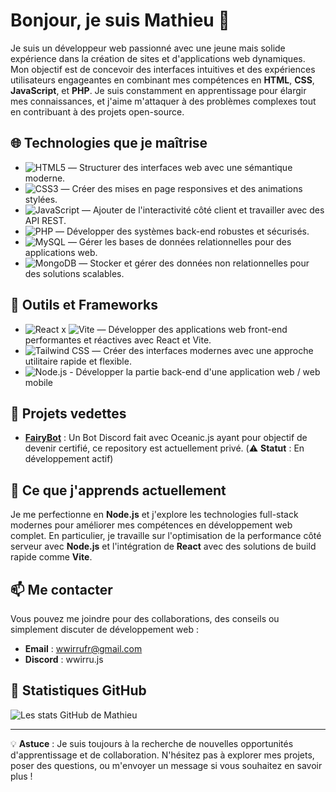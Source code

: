 # Bonjour, je suis Mathieu 👋

Je suis un développeur web passionné avec une jeune mais solide expérience dans la création de sites et d'applications web dynamiques. Mon objectif est de concevoir des interfaces intuitives et des expériences utilisateurs engageantes en combinant mes compétences en **HTML**, **CSS**, **JavaScript**, et **PHP**. Je suis constamment en apprentissage pour élargir mes connaissances, et j'aime m'attaquer à des problèmes complexes tout en contribuant à des projets open-source.

## 🌐 Technologies que je maîtrise
- ![HTML5](https://img.shields.io/badge/-HTML5-E34F26?logo=html5&logoColor=white) — Structurer des interfaces web avec une sémantique moderne.
- ![CSS3](https://img.shields.io/badge/-CSS3-1572B6?logo=css3&logoColor=white) — Créer des mises en page responsives et des animations stylées.
- ![JavaScript](https://img.shields.io/badge/-JavaScript-F7DF1E?logo=javascript&logoColor=white) — Ajouter de l'interactivité côté client et travailler avec des API REST.
- ![PHP](https://img.shields.io/badge/-PHP-777BB4?logo=php&logoColor=white) — Développer des systèmes back-end robustes et sécurisés.
- ![MySQL](https://img.shields.io/badge/-MySQL-4479A1?logo=mysql&logoColor=white) — Gérer les bases de données relationnelles pour des applications web.
- ![MongoDB](https://img.shields.io/badge/-MongoDB-47A248?logo=mongodb&logoColor=white) — Stocker et gérer des données non relationnelles pour des solutions scalables.

## 🔧 Outils et Frameworks
- ![React](https://img.shields.io/badge/-React-61DAFB?logo=react&logoColor=white) x ![Vite](https://img.shields.io/badge/-Vite-646CFF?logo=vite&logoColor=white) — Développer des applications web front-end performantes et réactives avec React et Vite.
- ![Tailwind CSS](https://img.shields.io/badge/-TailwindCSS-06B6D4?logo=tailwindcss&logoColor=white) — Créer des interfaces modernes avec une approche utilitaire rapide et flexible.
- ![Node.js](https://img.shields.io/badge/-Node-black?logo=nodedotjs&logoColor=green) - Développer la partie back-end d'une application web / web mobile

## 📂 Projets vedettes
- [**FairyBot**](https://github.com/WWiRRu/FairyBot) : Un Bot Discord fait avec Oceanic.js ayant pour objectif de devenir certifié, ce repository est actuellement privé. (⚠️ **Statut** : En développement actif)

## 🌱 Ce que j'apprends actuellement
Je me perfectionne en **Node.js** et j'explore les technologies full-stack modernes pour améliorer mes compétences en développement web complet. En particulier, je travaille sur l'optimisation de la performance côté serveur avec **Node.js** et l'intégration de **React** avec des solutions de build rapide comme **Vite**.

## 📫 Me contacter
Vous pouvez me joindre pour des collaborations, des conseils ou simplement discuter de développement web :
- **Email** : wwirrufr@gmail.com
- **Discord** : wwirru.js

## 🚀 Statistiques GitHub
![Les stats GitHub de Mathieu](https://github-readme-stats.vercel.app/api?username=WWiRRu&show_icons=true&theme=radical)

---

💡 **Astuce** : Je suis toujours à la recherche de nouvelles opportunités d'apprentissage et de collaboration. N'hésitez pas à explorer mes projets, poser des questions, ou m'envoyer un message si vous souhaitez en savoir plus !

